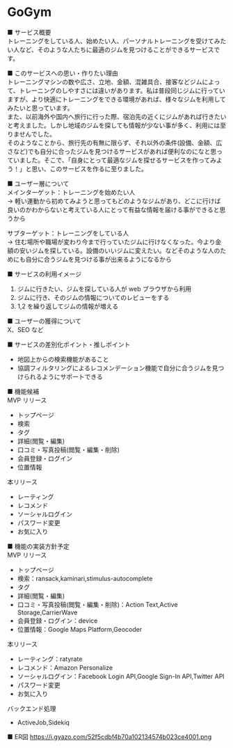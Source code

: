 # GoGym

■ サービス概要  
トレーニングをしている人、始めたい人、パーソナルトレーニングを受けてみたい人など、そのような人たちに最適のジムを見つけることができるサービスです。

■ このサービスへの思い・作りたい理由  
トレーニングマシンの数や広さ、立地、金額、混雑具合、接客などジムによって、トレーニングのしやすさには違いがあります。私は普段同じジムに行っていますが、より快適にトレーニングをできる環境があれば、様々なジムを利用してみたいと思っています。  
また、以前海外や国内へ旅行に行った際、宿泊先の近くにジムがあれば行きたいと考えました。しかし地域のジムを探しても情報が少ない事が多く、利用には至りませんでした。  
そのようなことから、旅行先の有無に限らず、それ以外の条件(設備、金額、広さなど)でも自分に合ったジムを見つけるサービスがあれば便利なのになと思っていました。そこで、「自身にとって最適なジムを探せるサービスを作ってみよう！」と思い、このサービスを作るに至りました。

■ ユーザー層について  
メインターゲット：トレーニングを始めたい人  
→ 軽い運動から初めてみようと思ってもどのようなジムがあり、どこに行けば良いのかわからないと考えている人にとって有益な情報を届ける事ができると思うから

サブターゲット：トレーニングをしている人  
→ 住む場所や職場が変わり今まで行っていたジムに行けなくなった。今より金額の安いジムを探している。設備のいいジムに変えたい。などそのような人のためにも自分に合うジムを見つける事が出来るようになるから

■ サービスの利用イメージ
1. ジムに行きたい、ジムを探している人が web ブラウザから利用
1. ジムに行き、そのジムの情報についてのレビューをする
1. 1,2 を繰り返してジムの情報が増える

■ ユーザーの獲得について  
X、SEO など

■ サービスの差別化ポイント・推しポイント  
- 地図上からの検索機能があること
- 協調フィルタリングによるレコメンデーション機能で自分に合うジムを見つけられるようにサポートできる

■ 機能候補  
MVP リリース  
- トップページ
- 検索
- タグ
- 詳細(閲覧・編集)
- 口コミ・写真投稿(閲覧・編集・削除)
- 会員登録・ログイン
- 位置情報

本リリース  
- レーティング
- レコメンド
- ソーシャルログイン
- パスワード変更
- お気に入り

■ 機能の実装方針予定  
MVP リリース  
- トップページ
- 検索：ransack,kaminari,stimulus-autocomplete
- タグ
- 詳細(閲覧・編集)
- 口コミ・写真投稿(閲覧・編集・削除)：Action Text,Active Storage,CarrierWave
- 会員登録・ログイン：device
- 位置情報：Google Maps Platform,Geocoder

本リリース  
- レーティング：ratyrate
- レコメンド：Amazon Personalize
- ソーシャルログイン：Facebook Login API,Google Sign-In API,Twitter API
- パスワード変更
- お気に入り

バックエンド処理  
- ActiveJob,Sidekiq

■ ER図
https://i.gyazo.com/52f5cdbf4b70a102134574b023ce4001.png
